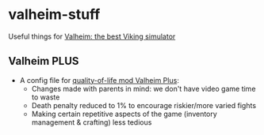 # valheim-stuff
Useful things for [Valheim: the best Viking simulator](https://store.steampowered.com/app/892970/Valheim/)

## Valheim PLUS
* A config file for [quality-of-life mod Valheim Plus](https://github.com/valheimPlus/ValheimPlus/releases):
  * Changes made with parents in mind: we don't have video game time to waste
  * Death penalty reduced to 1% to encourage riskier/more varied fights
  * Making certain repetitive aspects of the game (inventory management & crafting) less tedious
 
